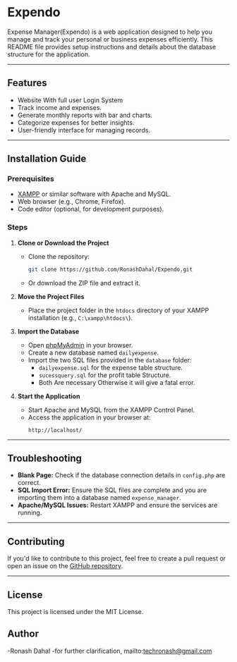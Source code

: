# Expendo

Expense Manager(Expendo) is a web application designed to help you manage and track your personal or business expenses efficiently. This README file provides setup instructions and details about the database structure for the application.

---

## Features
- Website With full user Login System
- Track income and expenses.
- Generate monthly reports with bar and charts.
- Categorize expenses for better insights.
- User-friendly interface for managing records.

---

## Installation Guide

### Prerequisites
- [XAMPP](https://www.apachefriends.org/) or similar software with Apache and MySQL.
- Web browser (e.g., Chrome, Firefox).
- Code editor (optional, for development purposes).

### Steps

1. **Clone or Download the Project**
   - Clone the repository:
     ```bash
     git clone https://github.com/RonashDahal/Expendo.git
     ```
   - Or download the ZIP file and extract it.

2. **Move the Project Files**
   - Place the project folder in the `htdocs` directory of your XAMPP installation (e.g., `C:\xampp\htdocs\`).

3. **Import the Database**
   - Open [phpMyAdmin](http://localhost/phpmyadmin/) in your browser.
   - Create a new database named `dailyexpense`.
   - Import the two SQL files provided in the `database` folder:
     - `dailyexpense.sql` for the expense table structure.
     - `sucessquery.sql` for the profit table Structure.
     - Both Are necessary Otherwise it will give a fatal error.


4. **Start the Application**
   - Start Apache and MySQL from the XAMPP Control Panel.
   - Access the application in your browser at:
     ```
     http://localhost/
     ```

---

## Troubleshooting

- **Blank Page:** Check if the database connection details in `config.php` are correct.
- **SQL Import Error:** Ensure the SQL files are complete and you are importing them into a database named `expense_manager`.
- **Apache/MySQL Issues:** Restart XAMPP and ensure the services are running.

---

## Contributing
If you'd like to contribute to this project, feel free to create a pull request or open an issue on the [GitHub repository](https://github.com/RonashDahal/Expendo).

---

## License
This project is licensed under the MIT License. 

## Author
-Ronash Dahal
-for further clarification, mailto:techronash@gmail.com
